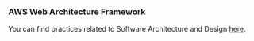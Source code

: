 ### AWS Web Architecture Framework

You can find practices related to Software Architecture and Design [here](https://docs.aws.amazon.com/pdfs/wellarchitected/latest/sustainability-pillar/wellarchitected-sustainability-pillar.pdf#sustainability-pillar).

